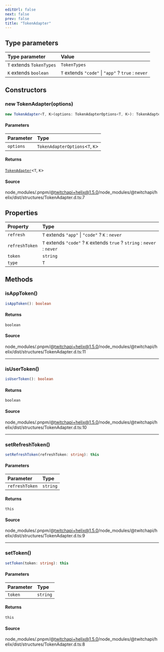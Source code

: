 ```yaml
---
editUrl: false
next: false
prev: false
title: "TokenAdapter"
---
```


## Type parameters

| Type parameter | Value |
| :------ | :------ |
| `T` extends `TokenTypes` | `TokenTypes` |
| `K` extends `boolean` | `T` extends `"code"` \| `"app"` ? `true` : `never` |

## Constructors

### new TokenAdapter(options)

```ts
new TokenAdapter<T, K>(options: TokenAdapterOptions<T, K>): TokenAdapter<T, K>
```

#### Parameters

| Parameter | Type |
| :------ | :------ |
| `options` | `TokenAdapterOptions`\<`T`, `K`\> |

#### Returns

[`TokenAdapter`](TokenAdapter.md)\<`T`, `K`\>

#### Source

node\_modules/.pnpm/@twitchapi+helix@1.5.0/node\_modules/@twitchapi/helix/dist/structures/TokenAdapter.d.ts:7

## Properties

| Property | Type |
| :------ | :------ |
| `refresh` | `T` extends `"app"` \| `"code"` ? `K` : `never` |
| `refreshToken` | `T` extends `"code"` ? `K` extends `true` ? `string` : `never` : `never` |
| `token` | `string` |
| `type` | `T` |

## Methods

### isAppToken()

```ts
isAppToken(): boolean
```

#### Returns

`boolean`

#### Source

node\_modules/.pnpm/@twitchapi+helix@1.5.0/node\_modules/@twitchapi/helix/dist/structures/TokenAdapter.d.ts:11

***

### isUserToken()

```ts
isUserToken(): boolean
```

#### Returns

`boolean`

#### Source

node\_modules/.pnpm/@twitchapi+helix@1.5.0/node\_modules/@twitchapi/helix/dist/structures/TokenAdapter.d.ts:10

***

### setRefreshToken()

```ts
setRefreshToken(refreshToken: string): this
```

#### Parameters

| Parameter | Type |
| :------ | :------ |
| `refreshToken` | `string` |

#### Returns

`this`

#### Source

node\_modules/.pnpm/@twitchapi+helix@1.5.0/node\_modules/@twitchapi/helix/dist/structures/TokenAdapter.d.ts:9

***

### setToken()

```ts
setToken(token: string): this
```

#### Parameters

| Parameter | Type |
| :------ | :------ |
| `token` | `string` |

#### Returns

`this`

#### Source

node\_modules/.pnpm/@twitchapi+helix@1.5.0/node\_modules/@twitchapi/helix/dist/structures/TokenAdapter.d.ts:8
